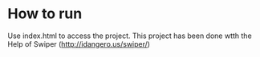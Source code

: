 # How to run
Use index.html to access the project.
This project has been done wtth the Help of Swiper (http://idangero.us/swiper/)
